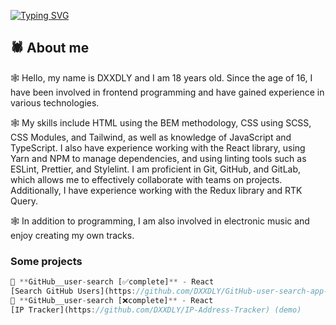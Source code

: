<a href="https://git.io/typing-svg"><img src="https://readme-typing-svg.demolab.com?font=Fira+Code&pause=1000&width=435&lines=little+proger+and+music+maker" alt="Typing SVG" /></a>

## 🕷 About me 

🕸 Hello, my name is DXXDLY and I am 18 years old. Since the age of 16, I have been involved in frontend programming and have gained experience in various technologies.

🕸 My skills include HTML using the BEM methodology, CSS using SCSS, CSS Modules, and Tailwind, as well as knowledge of JavaScript and TypeScript. I also have experience working with the React library, using Yarn and NPM to manage dependencies, and using linting tools such as ESLint, Prettier, and Stylelint. I am proficient in Git, GitHub, and GitLab, which allows me to effectively collaborate with teams on projects. Additionally, I have experience working with the Redux library and RTK Query.

🕸 In addition to programming, I am also involved in electronic music and enjoy creating my own tracks.

### Some projects

```js
🧠 **GitHub__user-search [✅complete]** - React
[Search GitHub Users](https://github.com/DXXDLY/GitHub-user-search-app-Pages)\
🧠 **GitHub__user-search [❌complete]** - React
[IP Tracker](https://github.com/DXXDLY/IP-Address-Tracker) (demo)

```
